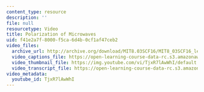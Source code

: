 ```yaml
---
content_type: resource
description: ''
file: null
resourcetype: Video
title: Polarization of Microwaves
uid: f41e2a7f-8000-f5ca-6d4b-0cf1af47ceb2
video_files:
  archive_url: http://archive.org/download/MIT8.03SCF16/MIT8_03SCF16_lec17_300k.mp4
  video_captions_file: https://open-learning-course-data-rc.s3.amazonaws.com/8-03sc-physics-iii-vibrations-and-waves-fall-2016/aea954f251885260ac5db5fcd943d755_TjxR7lAwWhI.vtt
  video_thumbnail_file: https://img.youtube.com/vi/TjxR7lAwWhI/default.jpg
  video_transcript_file: https://open-learning-course-data-rc.s3.amazonaws.com/8-03sc-physics-iii-vibrations-and-waves-fall-2016/334b8880f1a184a80162d592cbf9a621_TjxR7lAwWhI.pdf
video_metadata:
  youtube_id: TjxR7lAwWhI
---
```

